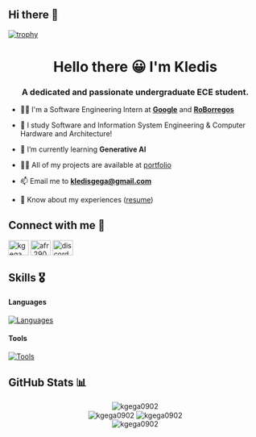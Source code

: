 ## Hi there 👋


[![trophy](https://github-profile-trophy.vercel.app/?username=kgega09203&theme=dracula&rank=-D,-C,-B,-?&margin-w=10)](https://github.com/ryo-ma/github-profile-trophy)

<h1 align="center">Hello there 😀 I'm Kledis</h1>
<h3 align="center">A dedicated and passionate undergraduate ECE student.</h3>


- 🧑‍💻 I'm a Software Engineering Intern at [**Google**](https://cloud.google.com/products/agent-builder) and [**RoBorregos**](https://github.com/RoBorregos/)

- 📖 I study Software and Information System Engineering &amp; Computer Hardware and Architecture!

- 🌱 I’m currently learning **Generative AI**

- 👨‍💻 All of my projects are available at [portfolio](https://kgega0902.github.io/Portfolio/)

- 📫 Email me to **kledisgega@gmail.com**

- 📄 Know about my experiences ([resume](https://kgega0920.github.io/Portofolio/))

<h2 align="left">Connect with me 🤝</h2>
<p align="left">
<a href="https://www.linkedin.com/in/kledis-gega/" target="blank"><img align="center" src="https://raw.githubusercontent.com/rahuldkjain/github-profile-readme-generator/master/src/images/icons/Social/linked-in-alt.svg" alt="kgega" height="30" width="40" /></a>
<a href="https://www.instagram.com/kledis_gega/" target="blank"><img align="center" src="https://raw.githubusercontent.com/rahuldkjain/github-profile-readme-generator/master/src/images/icons/Social/instagram.svg" alt="afr.2903" height="30" width="40" /></a>
<a href="https://discordapp.com/users/581913763989684234" target="blank"><img align="center" src="https://raw.githubusercontent.com/rahuldkjain/github-profile-readme-generator/master/src/images/icons/Social/discord.svg" alt="discordapp.com/users/581913763989684234" height="30" width="40" /></a>
</p>

<h2>Skills 🎖️</h2>

#### Languages
[![Languages](https://skillicons.dev/icons?i=cpp,py,c,matlab)](https://skillicons.dev)

#### Tools
[![Tools](https://skillicons.dev/icons?i=git,linux,arduino,raspberrypi,powershell,vscode)](https://skillicons.dev)


<!-- GitHub profile Stats -->
<h2>GitHub Stats 📊</h2>

<div align="center">
  <img align="center" src="https://github-readme-stats.vercel.app/api?username=kgega0902&show_icons=true&locale=en&theme=material-palenight&show=reviews,prs_merged_percentage&include_all_commits=false&hide_border=true&rank_icon=default" alt="kgega0902" />
</div>

<div align="center">
  <img align="center" src="https://github-readme-streak-stats.herokuapp.com/?user=kgega0902&hide_border=true&theme=material-palenight" alt="kgega0902" />
  <img align="center" src="https://github-readme-stats.vercel.app/api/top-langs?username=kgega0902&hide_border=true&show_icons=true&locale=en&layout=donut&theme=material-palenight" alt="kgega0902" />
</div>

<div align="center">
  <img align="center" src="http://github-profile-summary-cards.vercel.app/api/cards/profile-details?username=kgega0902&theme=tokyonight" alt="kgega0902" />
</div>
